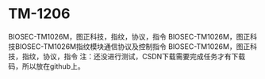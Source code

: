 # TM-1206
BIOSEC-TM1026M，图正科技，指纹，协议，指令 BIOSEC-TM1026M，图正科技BIOSEC-TM1026M指纹模块通信协议及控制指令 BIOSEC-TM1026M，图正科技，指纹，协议，指令
注：还没进行测试，CSDN下载需要完成任务才有下载码，所以放在github上。
